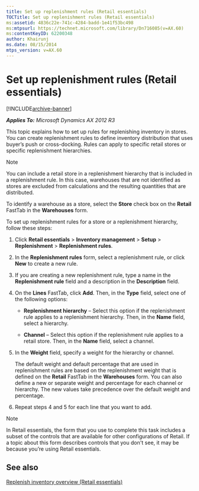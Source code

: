 ```yaml
---
title: Set up replenishment rules (Retail essentials)
TOCTitle: Set up replenishment rules (Retail essentials)
ms:assetid: 4836c22e-741c-4284-badd-1e41f53bc498
ms:mtpsurl: https://technet.microsoft.com/library/Dn716085(v=AX.60)
ms:contentKeyID: 62200348
author: Khairunj
ms.date: 08/15/2014
mtps_version: v=AX.60
---
```


# Set up replenishment rules (Retail essentials) 


[!INCLUDE[archive-banner](includes/archive-banner.md)]


_**Applies To:** Microsoft Dynamics AX 2012 R3_

This topic explains how to set up rules for replenishing inventory in stores. You can create replenishment rules to define inventory distribution that uses buyer’s push or cross-docking. Rules can apply to specific retail stores or specific replenishment hierarchies.


> [!NOTE]
> <P>You can include a retail store in a replenishment hierarchy that is included in a replenishment rule. In this case, warehouses that are not identified as stores are excluded from calculations and the resulting quantities that are distributed.</P>
> <P>To identify a warehouse as a store, select the <STRONG>Store</STRONG> check box on the <STRONG>Retail</STRONG> FastTab in the <STRONG>Warehouses</STRONG> form.</P>



To set up replenishment rules for a store or a replenishment hierarchy, follow these steps:

1.  Click **Retail essentials** \> **Inventory management** \> **Setup** \> **Replenishment** \> **Replenishment rules**.

2.  In the **Replenishment rules** form, select a replenishment rule, or click **New** to create a new rule.

3.  If you are creating a new replenishment rule, type a name in the **Replenishment rule** field and a description in the **Description** field.

4.  On the **Lines** FastTab, click **Add**. Then, in the **Type** field, select one of the following options:
    
      - **Replenishment hierarchy** – Select this option if the replenishment rule applies to a replenishment hierarchy. Then, in the **Name** field, select a hierarchy.
    
      - **Channel** – Select this option if the replenishment rule applies to a retail store. Then, in the **Name** field, select a channel.

5.  In the **Weight** field, specify a weight for the hierarchy or channel.
    
    The default weight and default percentage that are used in replenishment rules are based on the replenishment weight that is defined on the **Retail** FastTab in the **Warehouses** form. You can also define a new or separate weight and percentage for each channel or hierarchy. The new values take precedence over the default weight and percentage.

6.  Repeat steps 4 and 5 for each line that you want to add.


> [!NOTE]
> <P>In Retail essentials, the form that you use to complete this task includes a subset of the controls that are available for other configurations of Retail. If a topic about this form describes controls that you don't see, it may be because you’re using Retail essentials.</P>



## See also

[Replenish inventory overview (Retail essentials)](replenish-inventory-overview-retail-essentials.md)

  


